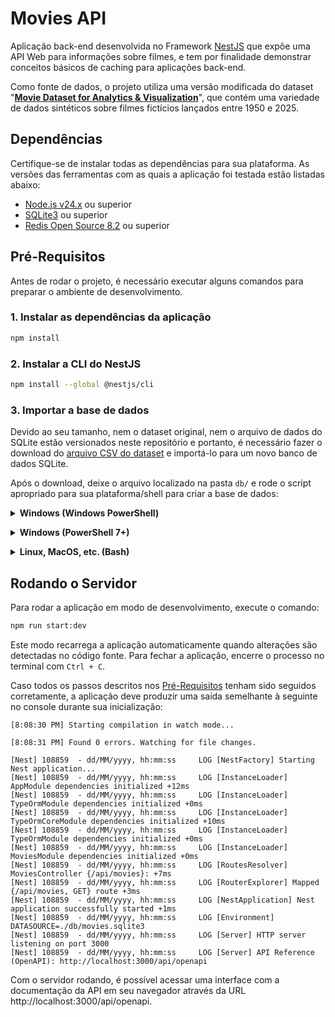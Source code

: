 # Movies API

Aplicação back-end desenvolvida no Framework [NestJS](https://nestjs.com) que expõe uma API Web para informações sobre filmes, e tem por finalidade demonstrar conceitos básicos de caching para aplicações back-end.

Como fonte de dados, o projeto utiliza uma versão modificada do dataset "**[Movie Dataset for Analytics & Visualization](https://www.kaggle.com/datasets/mjshubham21/movie-dataset-for-analytics-and-visualization)**", que contém uma variedade de dados sintéticos sobre filmes fictícios lançados entre 1950 e 2025.

## Dependências

Certifique-se de instalar todas as dependências para sua plataforma. As versões das ferramentas com as quais a aplicação foi testada estão listadas abaixo:

- [Node.js v24.x](https://nodejs.org) ou superior
- [SQLite3](https://sqlite.org) ou superior
- [Redis Open Source 8.2](https://redis.io) ou superior

## Pré-Requisitos

Antes de rodar o projeto, é necessário executar alguns comandos para preparar o ambiente de desenvolvimento.

### 1. Instalar as dependências da aplicação

```sh
npm install
```

### 2. Instalar a CLI do NestJS

```sh
npm install --global @nestjs/cli
```

### 3. Importar a base de dados

Devido ao seu tamanho, nem o dataset original, nem o arquivo de dados do SQLite estão versionados neste repositório e portanto, é necessário fazer o download do [arquivo CSV do dataset](https://drive.google.com/file/d/16h1s9ocrColTCrEAA0z3XqjqAceZVnCu/view?usp=drive_link) e importá-lo para um novo banco de dados SQLite.

Após o download, deixe o arquivo localizado na pasta `db/` e rode o script apropriado para sua plataforma/shell para criar a base de dados:

<details>
  <summary><strong>Windows (Windows PowerShell)</strong></summary>

  ```sh
  npm run seed-db:powershell
  ```
</details>

<p></p>

<details>
  <summary><strong>Windows (PowerShell 7+)</strong></summary>

  ```sh
  npm run seed-db:pwsh
  ```
</details>

<p></p>

<details>
  <summary><strong>Linux, MacOS, etc. (Bash)</strong></summary>

  ```sh
  npm run seed-db:bash
  ```
</details>

## Rodando o Servidor

Para rodar a aplicação em modo de desenvolvimento, execute o comando:

```sh
npm run start:dev
```

Este modo recarrega a aplicação automaticamente quando alterações são detectadas no código fonte. Para fechar a aplicação, encerre o processo no terminal com `Ctrl + C`.

Caso todos os passos descritos nos [Pré-Requisitos](#pré-requisitos) tenham sido seguidos corretamente, a aplicação deve produzir uma saída semelhante à seguinte no console durante sua inicialização:

```text/plain
[8:08:30 PM] Starting compilation in watch mode...

[8:08:31 PM] Found 0 errors. Watching for file changes.

[Nest] 108859  - dd/MM/yyyy, hh:mm:ss     LOG [NestFactory] Starting Nest application...
[Nest] 108859  - dd/MM/yyyy, hh:mm:ss     LOG [InstanceLoader] AppModule dependencies initialized +12ms
[Nest] 108859  - dd/MM/yyyy, hh:mm:ss     LOG [InstanceLoader] TypeOrmModule dependencies initialized +0ms
[Nest] 108859  - dd/MM/yyyy, hh:mm:ss     LOG [InstanceLoader] TypeOrmCoreModule dependencies initialized +10ms
[Nest] 108859  - dd/MM/yyyy, hh:mm:ss     LOG [InstanceLoader] TypeOrmModule dependencies initialized +0ms
[Nest] 108859  - dd/MM/yyyy, hh:mm:ss     LOG [InstanceLoader] MoviesModule dependencies initialized +0ms
[Nest] 108859  - dd/MM/yyyy, hh:mm:ss     LOG [RoutesResolver] MoviesController {/api/movies}: +7ms
[Nest] 108859  - dd/MM/yyyy, hh:mm:ss     LOG [RouterExplorer] Mapped {/api/movies, GET} route +3ms
[Nest] 108859  - dd/MM/yyyy, hh:mm:ss     LOG [NestApplication] Nest application successfully started +1ms
[Nest] 108859  - dd/MM/yyyy, hh:mm:ss     LOG [Environment] DATASOURCE=./db/movies.sqlite3
[Nest] 108859  - dd/MM/yyyy, hh:mm:ss     LOG [Server] HTTP server listening on port 3000
[Nest] 108859  - dd/MM/yyyy, hh:mm:ss     LOG [Server] API Reference (OpenAPI): http://localhost:3000/api/openapi
```

Com o servidor rodando, é possível acessar uma interface com a documentação da API em seu navegador através da URL http://localhost:3000/api/openapi.
